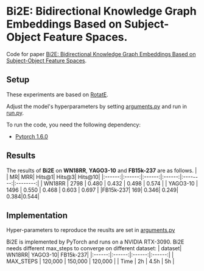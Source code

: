 # Bi2E: Bidirectional Knowledge Graph Embeddings Based on  Subject-Object Feature Spaces.

Code for paper [Bi2E: Bidirectional Knowledge Graph Embeddings Based on Subject-Object Feature Spaces](https://openreview.net/pdf?id=weNI9o5Sgf).

## Setup
These experiments are based on [RotatE](https://github.com/DeepGraphLearning/KnowledgeGraphEmbedding).

Adjust the model's hyperparameters by setting [arguments.py](https://github.com/iiilannn9527/Bi2E/blob/master/arguments.py) and run in [run.py](https://github.com/iiilannn9527/Bi2E/blob/master/run.py).

To run the code, you need the following dependency:
- [Pytorch 1.6.0](https://pytorch.org/)
## Results
The results of **Bi2E** on **WN18RR**, **YAGO3-10** and **FB15k-237** are as follows.
| | MR| MRR| Hits@1| Hits@3| Hits@10|
|:------:|:------:|:------:|:------:|:--------:|:--------:|
| WN18RR | 2798 | 0.480 | 0.432 | 0.498 | 0.574 | 
| YAGO3-10 | 1496 | 0.550 | 0.468 | 0.603 | 0.697 |
|FB15k-237| 169| 0.346| 0.249| 0.384|0.544|

## Implementation
Hyper-parameters to reproduce the reuslts are set in [arguments.py](https://github.com/iiilannn9527/Bi2E/blob/master/arguments.py)

Bi2E is implemented by PyTorch and runs on a NVIDIA RTX-3090. Bi2E needs different max_steps to converge on different dataset:
| dataset| WN18RR| YAGO3-10| FB15k-237|
|:------:|:------:|:------:|:------:|
| MAX_STEPS | 120,000 | 150,000 | 120,000 | 
| Time | 2h | 4.5h | 5h |
